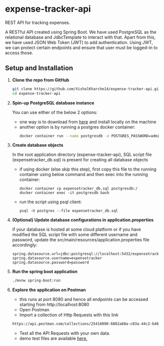# expense-tracker-api

REST API for tracking expenses.

A RESTful API created using Spring Boot. We have used PostgreSQL as the relational database and JdbcTemplate to interact with that.
Apart from this, we have used JSON Web Token (JWT) to add authentication. Using JWT, we can protect certain endpoints and ensure that user must be logged-in to access those.


## Setup and Installation

1. **Clone the repo from GitHub**
   ```sh
   git clone https://github.com/VishalKharche14/expense-tracker-api.git
   cd expense-tracker-api
   ```
2. **Spin-up PostgreSQL database instance**

   You can use either of the below 2 options:
    - one way is to download from [here](https://www.postgresql.org/download) and install locally on the machine
    - another option is by running a postgres docker container:
      ```sh
      docker container run --name postgresdb -e POSTGRES_PASSWORD=admin -d -p 5432:5432 postgres
      ```
3. **Create database objects**

   In the root application directory (expense-tracker-api), SQL script file (expensetracker_db.sql) is present for creating all database objects
    - if using docker (else skip this step), first copy this file to the running container using below command and then exec into the running container:
      ```
      docker container cp expensetracker_db.sql postgresdb:/
      docker container exec -it postgresdb bash
      ```
    - run the script using psql client:
      ```
      psql -U postgres --file expensetracker_db.sql
      ```
4. **(Optional) Update database configurations in application.properties**

   If your database is hosted at some cloud platform or if you have modified the SQL script file with some different username and password, update the src/main/resources/application.properties file accordingly:
   ```properties
   spring.datasource.url=jdbc:postgresql://localhost:5432/expensetrackerdb
   spring.datasource.username=expensetracker
   spring.datasource.password=password
   ```
5. **Run the spring boot application**
   ```sh
   ./mvnw spring-boot:run
   ```
6. **Explore the application on Postman**
   
    - this runs at port 8080 and hence all endpoints can be accessed starting from http://localhost:8080
    - Open Postman
    - Import a collection of Http Requests with this link
   ```sh
   https://api.postman.com/collections/25416098-6802a68a-c03a-44c2-b460-b18d0954e226?access_key=PMAT-01GQWJTPZEK02DD6G242ZQTKJ0 
   ```
   - Test all the API Requests with your own data.
   - demo test files are available [here.](./ExpenseTracker.postman_collection.json)
